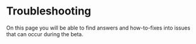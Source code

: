 # Troubleshooting

On this page you will be able to find answers and how-to-fixes into issues that can occur during the beta.



